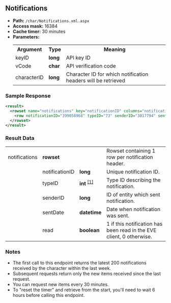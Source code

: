 ## Notifications

* __Path:__ ``/char/Notifications.xml.aspx``
* __Access mask:__ 16384
* __Cache timer:__ 30 minutes
* __Parameters:__
    <table>
        <tbody>
            <tr>
                <th>Argument</th>
                <th>Type</th>
                <th>Meaning</th>
            </tr>
            <tr>
                <td>keyID</td>
                <td><strong>long</strong></td>
                <td>API key ID</td>
            </tr>
            <tr>
                <td>vCode</td>
                <td><strong>char</strong></td>
                <td>API verification code</td>
            </tr>
            <tr>
                <td>characterID</td>
                <td><strong>long</strong></td>
                <td>Character ID for which notification headers will be retrieved</td>
            </tr>
        </tbody>
    </table>

### Sample Response

```xml
<result>
  <rowset name="notifications" key="notificationID" columns="notificationID,typeID,senderID,sentDate,read">
    <row notificationID="399058968" typeID="73" senderID="3017794" sentDate="2012-12-22 23:34:00" read="0" />
  </rowset>
</result>
```  

### Result Data

<table>
    <tbody>
        <tr>
            <td>notifications</td>
            <td><strong>rowset</strong></td>
            <td></td>
            <td>Rowset containing 1 row per notification header.</td>
        </tr>
        <tr>
            <td></td>
            <td>notificationID</td>
            <td><strong>long</strong></td>
            <td>Unique notification ID.</td>
        </tr>
        <tr>
            <td></td>
            <td>typeID</td>
            <td>
	        <strong>int</strong>
		<sup>
                <a href="../../xmlapi/enumerations/#notification-type">[1]</a>
                </sup>
            </td>
            <td>Type ID describing the notification.</td>
        </tr>
        <tr>
            <td></td>
            <td>senderID</td>
            <td><strong>long</strong></td>
            <td>ID of entity which sent notification.</td>
        </tr>
        <tr>
            <td></td>
            <td>sentDate</td>
            <td><strong>datetime</strong></td>
            <td>Date when notification was sent.</td>
        </tr>
        <tr>
            <td></td>
            <td>read</td>
            <td><strong>boolean</strong></td>
            <td>1 if this notification has been read in the EVE client, 0 otherwise.</td>
        </tr>
    </tbody>
</table>

### Notes

* The first call to this endpoint returns the latest 200 notifications received by the character within the last week.
* Subsequent requests return only the new items received since the last request.
* You can request new items every 30 minutes.
* To "reset the timer" and retrieve from the start, you'll need to wait 6 hours before calling this endpoint.
